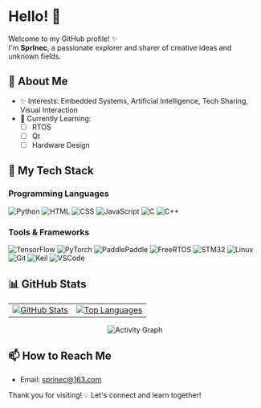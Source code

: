 # Hello! 👋

Welcome to my GitHub profile! ✨  
I'm **SprInec**, a passionate explorer and sharer of creative ideas and unknown fields.

## 🚀 About Me

- ✨ Interests: Embedded Systems, Artificial Intelligence, Tech Sharing, Visual Interaction  
- 🌱 Currently Learning:
  - [ ] RTOS
  - [ ] Qt
  - [ ] Hardware Design

## 🔧 My Tech Stack

### Programming Languages
![Python](https://img.shields.io/badge/Python-3776AB?style=for-the-badge&logo=python&logoColor=white)
![HTML](https://img.shields.io/badge/HTML5-E34F26?style=for-the-badge&logo=html5&logoColor=white)
![CSS](https://img.shields.io/badge/CSS3-1572B6?style=for-the-badge&logo=css3&logoColor=white)
![JavaScript](https://img.shields.io/badge/JavaScript-F7DF1E?style=for-the-badge&logo=javascript&logoColor=black)
![C](https://img.shields.io/badge/C-00599C?style=for-the-badge&logo=c&logoColor=white)
![C++](https://img.shields.io/badge/C++-00599C?style=for-the-badge&logo=cplusplus&logoColor=white)

### Tools & Frameworks
![TensorFlow](https://img.shields.io/badge/TensorFlow-FF6F00?style=for-the-badge&logo=tensorflow&logoColor=white)
![PyTorch](https://img.shields.io/badge/PyTorch-EE4C2C?style=for-the-badge&logo=pytorch&logoColor=white)
![PaddlePaddle](https://img.shields.io/badge/PaddlePaddle-005AB5?style=for-the-badge&logo=paddlepaddle&logoColor=white)
![FreeRTOS](https://img.shields.io/badge/FreeRTOS-0098D9?style=for-the-badge&logo=freertos&logoColor=white)
![STM32](https://img.shields.io/badge/STM32-03234B?style=for-the-badge&logo=stmicroelectronics&logoColor=white)
![Linux](https://img.shields.io/badge/Linux-FCC624?style=for-the-badge&logo=linux&logoColor=black)
![Git](https://img.shields.io/badge/Git-F05032?style=for-the-badge&logo=git&logoColor=white)
![Keil](https://img.shields.io/badge/Keil-0075BE?style=for-the-badge&logo=keil&logoColor=white)
![VSCode](https://img.shields.io/badge/VSCode-007ACC?style=for-the-badge&logo=visualstudiocode&logoColor=white)

## 📊 GitHub Stats
<div align="center">
  
<table style="width: 100%;">
  <tr>
    <td>
      <a href="https://github.com/anuraghazra/github-readme-stats">
        <img align="center" src="https://github-readme-stats.vercel.app/api?username=SprInec&show_icons=true&include_all_commits=true&hide_border=true" alt="GitHub Stats" />
      </a>
    </td>
    <td>
      <a href="https://github.com/anuraghazra/github-readme-stats">
        <img align="center" src="https://github-readme-stats.vercel.app/api/top-langs/?username=SprInec&layout=compact&hide_border=true" alt="Top Languages" />
      </a>
    </td>
  </tr>
</table>

  <img align="center" src="https://github-readme-activity-graph.vercel.app/graph?username=SprInec&theme=github-compact&bg_color=FFFFFF" alt="Activity Graph" />

</div>

## 📫 How to Reach Me

- Email: [sprinec@163.com](mailto:sprinec@163.com)

Thank you for visiting! 💡 Let's connect and learn together!

